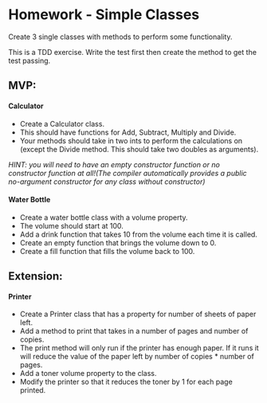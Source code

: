 # Homework - Simple Classes

Create 3 single classes with methods to perform some functionality.

This is a TDD exercise. Write the test first then create the method to get the test passing.

## MVP:

#### Calculator

- Create a Calculator class. 
- This should have functions for Add, Subtract, Multiply and Divide. 
- Your methods should take in two ints to perform the calculations on (except the Divide method. This should take two doubles as arguments).

*HINT: you will need to have an empty constructor function or no constructor function at all!(The compiler automatically provides a public no-argument constructor for any class without constructor)*  

#### Water Bottle

- Create a water bottle class with a volume property.
- The volume should start at 100.
- Add a drink function that takes 10 from the volume each time it is called.
- Create an empty function that brings the volume down to 0.
- Create a fill function that fills the volume back to 100.

## Extension:

#### Printer

- Create a Printer class that has a property for number of sheets of paper left.
- Add a method to print that takes in a number of pages and number of copies.
- The print method will only run if the printer has enough paper. If it runs it will reduce the value of the paper left by number of copies \* number of pages.
- Add a toner volume property to the class.
- Modify the printer so that it reduces the toner by 1 for each page printed.
